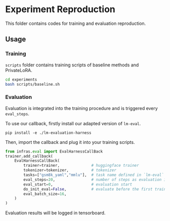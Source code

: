 # Experiment Reproduction

This folder contains codes for training and evaluation reproduction.

## Usage

### Training

`scripts` folder contains training scripts of baseline methods and PrivateLoRA.

```bash
cd experiments
bash scripts/baseline.sh
```

### Evaluation

Evaluation is integrated into the training procedure and is triggered every `eval_steps`.

To use our callback, firstly install our adapted version of `lm-eval`.
```
pip install -e ./lm-evaluation-harness
```

Then, import the callback and plug it into your training scripts.
```python
from infras.eval import EvalHarnessCallBack
trainer.add_callback(
    EvalHarnessCallBack(
        trainer=trainer,              # huggingface trainer
        tokenizer=tokenizer,          # tokenizer
        tasks=["gsm8k_yaml","mmlu"],  # task name defined in `lm-eval`
        eval_steps=20,                # number of steps as evaluation interval
        eval_start=0,                 # evaluation start
        do_init_eval=False,           # evaluate before the first training step
        eval_batch_size=16, 
    )
)
```
Evaluation results will be logged in tensorboard. 
